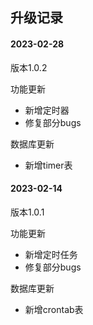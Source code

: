 ## 升级记录

#### 2023-02-28
版本1.0.2

功能更新
* 新增定时器
* 修复部分bugs

数据库更新
* 新增timer表

#### 2023-02-14
版本1.0.1

功能更新
* 新增定时任务
* 修复部分bugs

数据库更新
* 新增crontab表